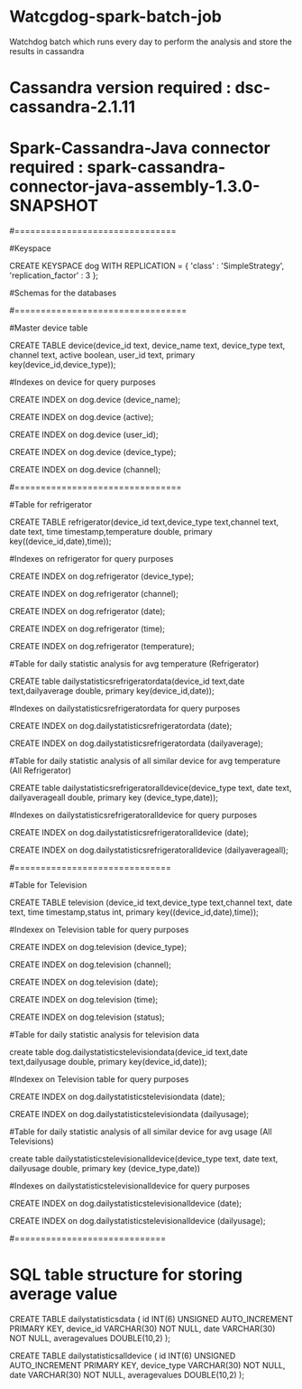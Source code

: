 # Watcgdog-spark-batch-job
Watchdog batch which runs every day to perform the analysis and store the results in cassandra
# Cassandra version required : dsc-cassandra-2.1.11
# Spark-Cassandra-Java connector required : spark-cassandra-connector-java-assembly-1.3.0-SNAPSHOT


#===============================

#Keyspace

CREATE KEYSPACE dog WITH REPLICATION = { 'class' : 'SimpleStrategy', 'replication_factor' : 3 };

#Schemas for the databases


#=================================


#Master device table 

CREATE TABLE device(device_id text, device_name text, device_type text, channel text, active boolean, user_id text, primary key(device_id,device_type));

#Indexes on device for query purposes


CREATE INDEX on dog.device (device_name);

CREATE INDEX on dog.device (active);

CREATE INDEX on dog.device (user_id);

CREATE INDEX on dog.device (device_type);

CREATE INDEX on dog.device (channel);


#================================

#Table for refrigerator

CREATE TABLE refrigerator(device_id text,device_type text,channel text, date text, time timestamp,temperature double, primary key((device_id,date),time));

#Indexes on refrigerator for query purposes


CREATE INDEX on dog.refrigerator (device_type);

CREATE INDEX on dog.refrigerator (channel);

CREATE INDEX on dog.refrigerator (date);

CREATE INDEX on dog.refrigerator (time);

CREATE INDEX on dog.refrigerator (temperature);


#Table for daily statistic analysis for avg temperature (Refrigerator)


CREATE table dailystatisticsrefrigeratordata(device_id text,date text,dailyaverage double, primary key(device_id,date));

#Indexes on dailystatisticsrefrigeratordata for query purposes


CREATE INDEX on dog.dailystatisticsrefrigeratordata (date);

CREATE INDEX on dog.dailystatisticsrefrigeratordata (dailyaverage);




#Table for daily statistic analysis of all similar device for avg temperature (All Refrigerator)


CREATE table dailystatisticsrefrigeratoralldevice(device_type text, date text, dailyaverageall double, primary key (device_type,date));

#Indexes on dailystatisticsrefrigeratoralldevice for query purposes


CREATE INDEX on dog.dailystatisticsrefrigeratoralldevice (date);

CREATE INDEX on dog.dailystatisticsrefrigeratoralldevice (dailyaverageall);

#==============================

#Table for Television

CREATE TABLE television (device_id text,device_type text,channel text, date text, time timestamp,status int, primary key((device_id,date),time));


#Indexex on Television table for query purposes

CREATE INDEX on dog.television (device_type);

CREATE INDEX on dog.television (channel);

CREATE INDEX on dog.television (date);

CREATE INDEX on dog.television (time);

CREATE INDEX on dog.television (status);


#Table for daily statistic analysis for television data

create table dog.dailystatisticstelevisiondata(device_id text,date text,dailyusage double, primary key(device_id,date));


#Indexex on Television table for query purposes


CREATE INDEX on dog.dailystatisticstelevisiondata (date);

CREATE INDEX on dog.dailystatisticstelevisiondata (dailyusage);


#Table for daily statistic analysis of all similar device for avg usage (All Televisions)

create table dailystatisticstelevisionalldevice(device_type text, date text, dailyusage double, primary key (device_type,date))


#Indexes on dailystatisticstelevisionalldevice for query purposes

CREATE INDEX on dog.dailystatisticstelevisionalldevice (date);

CREATE INDEX on dog.dailystatisticstelevisionalldevice (dailyusage);

#=============================

# SQL table structure for storing average value

CREATE TABLE dailystatisticsdata (
id INT(6) UNSIGNED AUTO_INCREMENT PRIMARY KEY,
device_id VARCHAR(30) NOT NULL,
date VARCHAR(30) NOT NULL,
averagevalues DOUBLE(10,2)
);


CREATE TABLE dailystatisticsalldevice (
id INT(6) UNSIGNED AUTO_INCREMENT PRIMARY KEY,
device_type VARCHAR(30) NOT NULL,
date VARCHAR(30) NOT NULL,
averagevalues DOUBLE(10,2)
);

